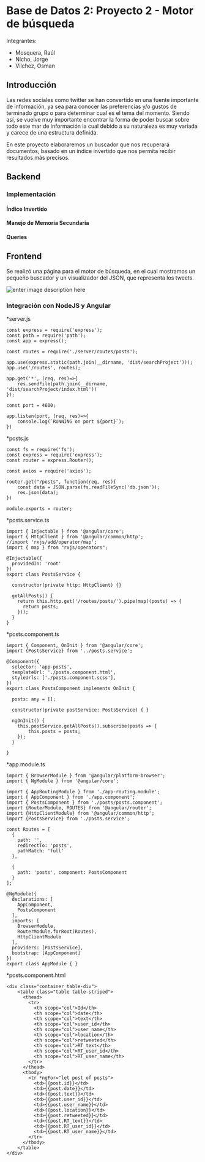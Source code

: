 # Base de Datos 2: Proyecto 2 - Motor de búsqueda

Integrantes:
* Mosquera, Raúl
* Nicho, Jorge
* Vilchez, Osman

## Introducción
Las redes sociales como twitter se han convertido en una fuente importante de información, ya sea para conocer las preferencias y/o gustos de terminado grupo o para determinar cual es el tema del momento. Siendo así, se vuelve muy importante encontrar la forma de poder buscar sobre todo este mar de información la cual debido a su naturaleza es muy variada y carece de una estructura definida.

En este proyecto elaboraremos un buscador que nos recuperará documentos, basado en un índice invertido que nos permita recibir resultados más precisos.
##  Backend

### Implementación

#### Índice Invertido

#### Manejo de Memoria Secundaria

#### Queries

##  Frontend
Se realizó una página para el motor de búsqueda, en el cual mostramos un pequeño buscador y un visualizador del JSON, que representa los tweets.

![enter image description here](https://raw.githubusercontent.com/THEFLILUX/GG_SEARCH_BD2/main/searchEngine.PNG)

### Integración con NodeJS y Angular

*server.js
```
const express = require('express');
const path = require('path');
const app = express();

const routes = require('./server/routes/posts');

app.use(express.static(path.join(__dirname, 'dist/searchProject')));
app.use('/routes', routes);

app.get('*', (req, res)=>{
    res.sendFile(path.join(__dirname, 'dist/searchProject/index.html'))
});

const port = 4600;

app.listen(port, (req, res)=>{
    console.log(`RUNNING on port ${port}`);
})
```

*posts.js
```
const fs = require('fs');
const express = require('express');
const router = express.Router();

const axios = require('axios');

router.get("/posts", function(req, res){
    const data = JSON.parse(fs.readFileSync('db.json'));
    res.json(data);
})

module.exports = router;
```

*posts.service.ts
```
import { Injectable } from '@angular/core';
import { HttpClient } from '@angular/common/http';
//import 'rxjs/add/operator/map';
import { map } from "rxjs/operators";

@Injectable({
  providedIn: 'root'
})
export class PostsService {

  constructor(private http: HttpClient) {}

  getAllPosts() {
    return this.http.get('/routes/posts/').pipe(map((posts) => {
      return posts;
    }));
  }
}
```

*posts.component.ts
```
import { Component, OnInit } from '@angular/core';
import {PostsService} from '../posts.service';

@Component({
  selector: 'app-posts',
  templateUrl: './posts.component.html',
  styleUrls: ['./posts.component.scss'],
})
export class PostsComponent implements OnInit {

  posts: any = [];

  constructor(private postService: PostsService) { }

  ngOnInit() {
    this.postService.getAllPosts().subscribe(posts => {
        this.posts = posts;
    });
  }

}
```


*app.module.ts
```
import { BrowserModule } from '@angular/platform-browser';
import { NgModule } from '@angular/core';

import { AppRoutingModule } from './app-routing.module';
import { AppComponent } from './app.component';
import { PostsComponent } from './posts/posts.component';
import {RouterModule, ROUTES} from '@angular/router';
import {HttpClientModule} from '@angular/common/http';
import {PostsService} from './posts.service';

const Routes = [
  {
    path: '',
    redirectTo: 'posts',
    pathMatch: 'full'
  },

  {
    path: 'posts', component: PostsComponent
  }
];

@NgModule({
  declarations: [
    AppComponent,
    PostsComponent
  ],
  imports: [
    BrowserModule,
    RouterModule.forRoot(Routes),
    HttpClientModule
  ],
  providers: [PostsService],
  bootstrap: [AppComponent]
})
export class AppModule { }
```

*posts.component.html
```
<div class="container table-div">
    <table class="table table-striped">
      <thead>
        <tr>
          <th scope="col">Id</th>
          <th scope="col">date</th>
          <th scope="col">text</th>
          <th scope="col">user_id</th>
          <th scope="col">user_name</th>
          <th scope="col">location</th>
          <th scope="col">retweeted</th>
          <th scope="col">RT_text</th>
          <th scope="col">RT_user_id</th>
          <th scope="col">RT_user_name</th>
        </tr>
      </thead>
      <tbody>
        <tr *ngFor="let post of posts">
          <td>{{post.id}}</td>
          <td>{{post.date}}</td>
          <td>{{post.text}}</td>
          <td>{{post.user_id}}</td>
          <td>{{post.user_name}}</td>
          <td>{{post.location}}</td>
          <td>{{post.retweeted}}</td>
          <td>{{post.RT_text}}</td>
          <td>{{post.RT_user_id}}</td>
          <td>{{post.RT_user_name}}</td>
        </tr>
      </tbody>
    </table>
</div>
```
